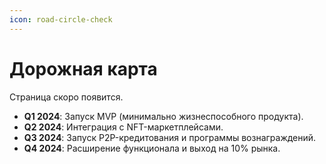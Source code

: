 ```yaml
---
icon: road-circle-check
---
```


# Дорожная карта

Страница скоро появится.

- **Q1 2024**: Запуск MVP (минимально жизнеспособного продукта).
- **Q2 2024**: Интеграция с NFT-маркетплейсами.
- **Q3 2024**: Запуск P2P-кредитования и программы вознаграждений.
- **Q4 2024**: Расширение функционала и выход на 10% рынка.